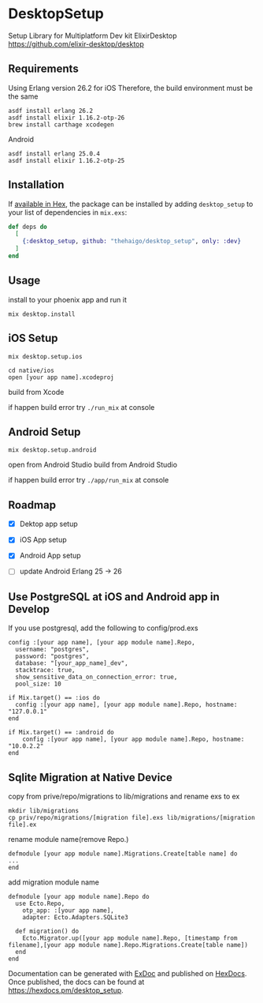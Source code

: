 # DesktopSetup

Setup Library for Multiplatform Dev kit ElixirDesktop
https://github.com/elixir-desktop/desktop



## Requirements
Using Erlang version 26.2 for iOS
Therefore, the build environment must be the same

```
asdf install erlang 26.2
asdf install elixir 1.16.2-otp-26
brew install carthage xcodegen
```

Android

```
asdf install erlang 25.0.4
asdf install elixir 1.16.2-otp-25
```


## Installation

If [available in Hex](https://hex.pm/docs/publish), the package can be installed
by adding `desktop_setup` to your list of dependencies in `mix.exs`:

```elixir
def deps do
  [
    {:desktop_setup, github: "thehaigo/desktop_setup", only: :dev}
  ]
end
```

## Usage
install to your phoenix app and run it 

```
mix desktop.install
```
 

## iOS Setup

```
mix desktop.setup.ios
```

```
cd native/ios
open [your app name].xcodeproj
```
build from Xcode 

if happen build error
try `./run_mix` at console


## Android Setup

```
mix desktop.setup.android
```
open from Android Studio
build from Android Studio

if happen build error
try `./app/run_mix` at console


## Roadmap

- [x] Dektop app setup
- [x] iOS App setup
- [x] Android App setup
- [ ] update Android Erlang 25 -> 26


## Use PostgreSQL at iOS and Android app in Develop
If you use postgresql, add the following to config/prod.exs

```
config :[your app name], [your app module name].Repo,
  username: "postgres",
  password: "postgres",
  database: "[your_app_name]_dev",
  stacktrace: true,
  show_sensitive_data_on_connection_error: true,
  pool_size: 10

if Mix.target() == :ios do
  config :[your app name], [your app module name].Repo, hostname: "127.0.0.1"
end

if Mix.target() == :android do
    config :[your app name], [your app module name].Repo, hostname: "10.0.2.2"
end
```

## Sqlite Migration at Native Device

copy from prive/repo/migrations to lib/migrations
and rename exs to ex
```
mkdir lib/migrations
cp priv/repo/migrations/[migration file].exs lib/migrations/[migration file].ex
```

rename module name(remove Repo.)

```
defmodule [your app module name].Migrations.Create[table name] do
...
end
```

add migration module name

```lib/[your app name]/repo.ex
defmodule [your app module name].Repo do
  use Ecto.Repo,
    otp_app: :[your app name],
    adapter: Ecto.Adapters.SQLite3

  def migration() do
    Ecto.Migrator.up([your app module name].Repo, [timestamp from filename],[your app module name].Repo.Migrations.Create[table name])
  end
end
```



Documentation can be generated with [ExDoc](https://github.com/elixir-lang/ex_doc)
and published on [HexDocs](https://hexdocs.pm). Once published, the docs can
be found at <https://hexdocs.pm/desktop_setup>.

